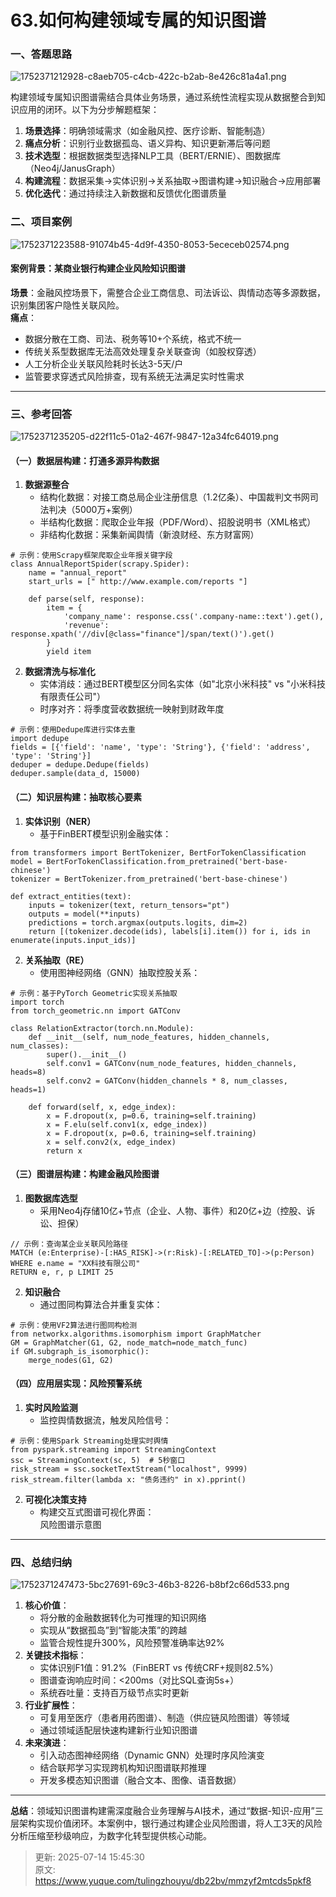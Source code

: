 # 63.如何构建领域专属的知识图谱

### 一、答题思路
![1752371212928-c8aeb705-c4cb-422c-b2ab-8e426c81a4a1.png](./img/v8SVqwCFaCHUwUSA/1752371212928-c8aeb705-c4cb-422c-b2ab-8e426c81a4a1-150096.png)

构建领域专属知识图谱需结合具体业务场景，通过系统性流程实现从数据整合到知识应用的闭环。以下为分步解题框架：

1. **场景选择**：明确领域需求（如金融风控、医疗诊断、智能制造）
2. **痛点分析**：识别行业数据孤岛、语义异构、知识更新滞后等问题
3. **技术选型**：根据数据类型选择NLP工具（BERT/ERNIE）、图数据库（Neo4j/JanusGraph）
4. **构建流程**：数据采集→实体识别→关系抽取→图谱构建→知识融合→应用部署
5. **优化迭代**：通过持续注入新数据和反馈优化图谱质量



### 二、项目案例
![1752371223588-91074b45-4d9f-4350-8053-5ececeb02574.png](./img/v8SVqwCFaCHUwUSA/1752371223588-91074b45-4d9f-4350-8053-5ececeb02574-743492.png)

#### 案例背景：某商业银行构建企业风险知识图谱
**场景**：金融风控场景下，需整合企业工商信息、司法诉讼、舆情动态等多源数据，识别集团客户隐性关联风险。  
**痛点**：

+ 数据分散在工商、司法、税务等10+个系统，格式不统一
+ 传统关系型数据库无法高效处理复杂关联查询（如股权穿透）
+ 人工分析企业关联风险耗时长达3-5天/户
+ 监管要求穿透式风险排查，现有系统无法满足实时性需求

---

### 三、参考回答
![1752371235205-d22f11c5-01a2-467f-9847-12a34fc64019.png](./img/v8SVqwCFaCHUwUSA/1752371235205-d22f11c5-01a2-467f-9847-12a34fc64019-666041.png)

#### （一）数据层构建：打通多源异构数据
1. **数据源整合**
    - 结构化数据：对接工商总局企业注册信息（1.2亿条）、中国裁判文书网司法判决（5000万+案例）
    - 半结构化数据：爬取企业年报（PDF/Word）、招股说明书（XML格式）
    - 非结构化数据：采集新闻舆情（新浪财经、东方财富网）

```plain
# 示例：使用Scrapy框架爬取企业年报关键字段
class AnnualReportSpider(scrapy.Spider):
    name = "annual_report"
    start_urls = [" http://www.example.com/reports "]
    
    def parse(self, response):
        item = {
            'company_name': response.css('.company-name::text').get(),
            'revenue': response.xpath('//div[@class="finance"]/span/text()').get()
        }
        yield item
```

2. **数据清洗与标准化**
    - 实体消歧：通过BERT模型区分同名实体（如"北京小米科技" vs "小米科技有限责任公司"）
    - 时序对齐：将季度营收数据统一映射到财政年度

```plain
# 示例：使用Dedupe库进行实体去重
import dedupe
fields = [{'field': 'name', 'type': 'String'}, {'field': 'address', 'type': 'String'}]
deduper = dedupe.Dedupe(fields)
deduper.sample(data_d, 15000)
```

#### （二）知识层构建：抽取核心要素
1. **实体识别（NER）**
    - 基于FinBERT模型识别金融实体： 

```plain
from transformers import BertTokenizer, BertForTokenClassification
model = BertForTokenClassification.from_pretrained('bert-base-chinese')
tokenizer = BertTokenizer.from_pretrained('bert-base-chinese')

def extract_entities(text):
    inputs = tokenizer(text, return_tensors="pt")
    outputs = model(**inputs)
    predictions = torch.argmax(outputs.logits, dim=2)
    return [(tokenizer.decode(ids), labels[i].item()) for i, ids in enumerate(inputs.input_ids)]
```

2. **关系抽取（RE）**
    - 使用图神经网络（GNN）抽取控股关系： 

```plain
# 示例：基于PyTorch Geometric实现关系抽取
import torch
from torch_geometric.nn import GATConv

class RelationExtractor(torch.nn.Module):
    def __init__(self, num_node_features, hidden_channels, num_classes):
        super().__init__()
        self.conv1 = GATConv(num_node_features, hidden_channels, heads=8)
        self.conv2 = GATConv(hidden_channels * 8, num_classes, heads=1)
        
    def forward(self, x, edge_index):
        x = F.dropout(x, p=0.6, training=self.training)
        x = F.elu(self.conv1(x, edge_index))
        x = F.dropout(x, p=0.6, training=self.training)
        x = self.conv2(x, edge_index)
        return x
```

#### （三）图谱层构建：构建金融风险图谱
1. **图数据库选型**
    - 采用Neo4j存储10亿+节点（企业、人物、事件）和20亿+边（控股、诉讼、担保）

```plain
// 示例：查询某企业关联风险路径
MATCH (e:Enterprise)-[:HAS_RISK]->(r:Risk)-[:RELATED_TO]->(p:Person)
WHERE e.name = "XX科技有限公司"
RETURN e, r, p LIMIT 25
```

2. **知识融合**
    - 通过图同构算法合并重复实体： 

```plain
# 示例：使用VF2算法进行图同构检测
from networkx.algorithms.isomorphism import GraphMatcher
GM = GraphMatcher(G1, G2, node_match=node_match_func)
if GM.subgraph_is_isomorphic():
    merge_nodes(G1, G2)
```

#### （四）应用层实现：风险预警系统
1. **实时风险监测**
    - 监控舆情数据流，触发风险信号： 

```plain
# 示例：使用Spark Streaming处理实时舆情
from pyspark.streaming import StreamingContext
ssc = StreamingContext(sc, 5)  # 5秒窗口
risk_stream = ssc.socketTextStream("localhost", 9999)
risk_stream.filter(lambda x: "债务违约" in x).pprint()
```

2. **可视化决策支持**
    - 构建交互式图谱可视化界面：  
风险图谱示意图

---

### 四、总结归纳
![1752371247473-5bc27691-69c3-46b3-8226-b8bf2c66d533.png](./img/v8SVqwCFaCHUwUSA/1752371247473-5bc27691-69c3-46b3-8226-b8bf2c66d533-680778.png)

1. **核心价值**：
    - 将分散的金融数据转化为可推理的知识网络
    - 实现从“数据孤岛”到“智能决策”的跨越
    - 监管合规性提升300%，风险预警准确率达92%
2. **关键技术指标**：
    - 实体识别F1值：91.2%（FinBERT vs 传统CRF+规则82.5%）
    - 图谱查询响应时间：<200ms（对比SQL查询5s+）
    - 系统吞吐量：支持百万级节点实时更新
3. **行业扩展性**：
    - 可复用至医疗（患者用药图谱）、制造（供应链风险图谱）等领域
    - 通过领域适配层快速构建新行业知识图谱
4. **未来演进**：
    - 引入动态图神经网络（Dynamic GNN）处理时序风险演变
    - 结合联邦学习实现跨机构知识图谱联邦推理
    - 开发多模态知识图谱（融合文本、图像、语音数据）

---

**总结**：领域知识图谱构建需深度融合业务理解与AI技术，通过“数据-知识-应用”三层架构实现价值闭环。本案例中，银行通过构建企业风险图谱，将人工3天的风险分析压缩至秒级响应，为数字化转型提供核心动能。



> 更新: 2025-07-14 15:45:30  
> 原文: <https://www.yuque.com/tulingzhouyu/db22bv/mmzyf2mtcds5pkf8>